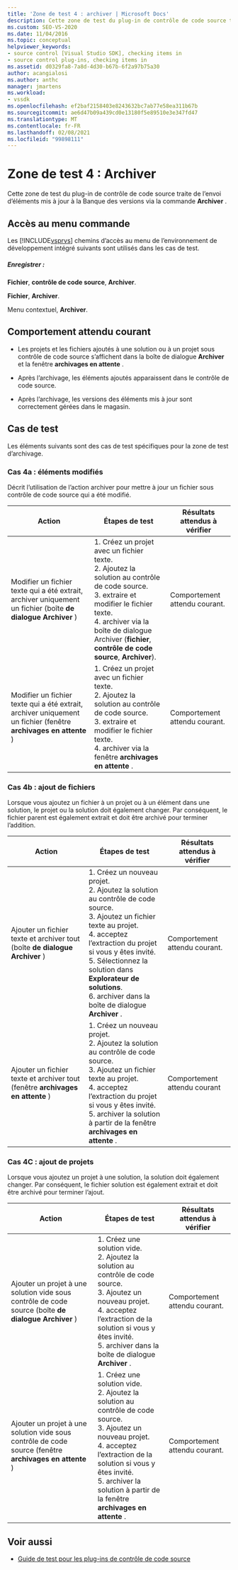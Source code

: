 ```yaml
---
title: 'Zone de test 4 : archiver | Microsoft Docs'
description: Cette zone de test du plug-in de contrôle de code source traite de l’envoi d’éléments mis à jour à la Banque des versions à l’aide de la commande Archiver.
ms.custom: SEO-VS-2020
ms.date: 11/04/2016
ms.topic: conceptual
helpviewer_keywords:
- source control [Visual Studio SDK], checking items in
- source control plug-ins, checking items in
ms.assetid: d0329fa8-7a8d-4d30-b67b-6f2a97b75a30
author: acangialosi
ms.author: anthc
manager: jmartens
ms.workload:
- vssdk
ms.openlocfilehash: ef2baf2158403e8243632bc7ab77e58ea311b67b
ms.sourcegitcommit: ae6d47b09a439cd0e13180f5e89510e3e347fd47
ms.translationtype: MT
ms.contentlocale: fr-FR
ms.lasthandoff: 02/08/2021
ms.locfileid: "99898111"
---
```

# <a name="test-area-4-check-in"></a>Zone de test 4 : Archiver
Cette zone de test du plug-in de contrôle de code source traite de l’envoi d’éléments mis à jour à la Banque des versions via la commande **Archiver** .

## <a name="command-menu-access"></a>Accès au menu commande
 Les [!INCLUDE[vsprvs](../../code-quality/includes/vsprvs_md.md)] chemins d’accès au menu de l’environnement de développement intégré suivants sont utilisés dans les cas de test.

##### <a name="check-in"></a>Enregistrer :
 **Fichier**, **contrôle de code source**, **Archiver**.

 **Fichier**, **Archiver**.

 Menu contextuel, **Archiver**.

## <a name="common-expected-behavior"></a>Comportement attendu courant

- Les projets et les fichiers ajoutés à une solution ou à un projet sous contrôle de code source s’affichent dans la boîte de dialogue **Archiver** et la fenêtre **archivages en attente** .

- Après l’archivage, les éléments ajoutés apparaissent dans le contrôle de code source.

- Après l’archivage, les versions des éléments mis à jour sont correctement gérées dans le magasin.

## <a name="test-cases"></a>Cas de test
 Les éléments suivants sont des cas de test spécifiques pour la zone de test d’archivage.

### <a name="case-4a-modified-items"></a>Cas 4a : éléments modifiés
 Décrit l’utilisation de l’action archiver pour mettre à jour un fichier sous contrôle de code source qui a été modifié.

|Action|Étapes de test|Résultats attendus à vérifier|
|------------|----------------|--------------------------------|
|Modifier un fichier texte qui a été extrait, archiver uniquement un fichier (boîte **de dialogue Archiver** )|1. Créez un projet avec un fichier texte.<br />2. Ajoutez la solution au contrôle de code source.<br />3. extraire et modifier le fichier texte.<br />4. archiver via la boîte de dialogue Archiver (**fichier**, **contrôle de code source**, **Archiver**).|Comportement attendu courant.|
|Modifier un fichier texte qui a été extrait, archiver uniquement un fichier (fenêtre **archivages en attente** )|1. Créez un projet avec un fichier texte.<br />2. Ajoutez la solution au contrôle de code source.<br />3. extraire et modifier le fichier texte.<br />4. archiver via la fenêtre **archivages en attente** .|Comportement attendu courant.|

### <a name="case-4b-adding-files"></a>Cas 4b : ajout de fichiers
 Lorsque vous ajoutez un fichier à un projet ou à un élément dans une solution, le projet ou la solution doit également changer. Par conséquent, le fichier parent est également extrait et doit être archivé pour terminer l’addition.

|Action|Étapes de test|Résultats attendus à vérifier|
|------------|----------------|--------------------------------|
|Ajouter un fichier texte et archiver tout (boîte **de dialogue Archiver** )|1. Créez un nouveau projet.<br />2. Ajoutez la solution au contrôle de code source.<br />3. Ajoutez un fichier texte au projet.<br />4. acceptez l’extraction du projet si vous y êtes invité.<br />5. Sélectionnez la solution dans **Explorateur de solutions**.<br />6. archiver dans la boîte de dialogue **Archiver** .|Comportement attendu courant.|
|Ajouter un fichier texte et archiver tout (fenêtre **archivages en attente** )|1. Créez un nouveau projet.<br />2. Ajoutez la solution au contrôle de code source.<br />3. Ajoutez un fichier texte au projet.<br />4. acceptez l’extraction du projet si vous y êtes invité.<br />5. archiver la solution à partir de la fenêtre **archivages en attente** .|Comportement attendu courant|

### <a name="case-4c-adding-projects"></a>Cas 4C : ajout de projets
 Lorsque vous ajoutez un projet à une solution, la solution doit également changer. Par conséquent, le fichier solution est également extrait et doit être archivé pour terminer l’ajout.

|Action|Étapes de test|Résultats attendus à vérifier|
|------------|----------------|--------------------------------|
|Ajouter un projet à une solution vide sous contrôle de code source (boîte **de dialogue Archiver** )|1. Créez une solution vide.<br />2. Ajoutez la solution au contrôle de code source.<br />3. Ajoutez un nouveau projet.<br />4. acceptez l’extraction de la solution si vous y êtes invité.<br />5. archiver dans la boîte de dialogue **Archiver** .|Comportement attendu courant.|
|Ajouter un projet à une solution vide sous contrôle de code source (fenêtre **archivages en attente** )|1. Créez une solution vide.<br />2. Ajoutez la solution au contrôle de code source.<br />3. Ajoutez un nouveau projet.<br />4. acceptez l’extraction de la solution si vous y êtes invité.<br />5. archiver la solution à partir de la fenêtre **archivages en attente** .|Comportement attendu courant.|

## <a name="see-also"></a>Voir aussi
- [Guide de test pour les plug-ins de contrôle de code source](../../extensibility/internals/test-guide-for-source-control-plug-ins.md)

